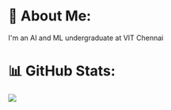 # 💫 About Me:
I'm an AI and ML undergraduate at VIT Chennai

# 📊 GitHub Stats:

![](https://github-readme-streak-stats.herokuapp.com/?user=misbah-anwar&theme=nightowl&hide_border=false)<br/>
